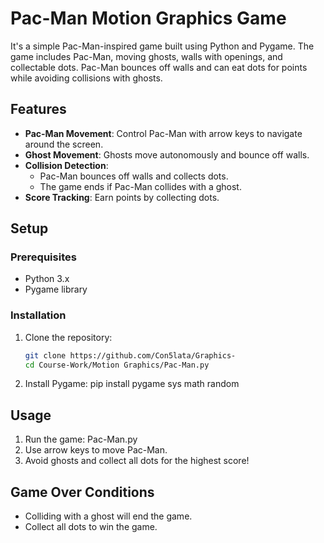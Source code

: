 # Pac-Man Motion Graphics Game

It's a simple Pac-Man-inspired game built using Python and Pygame. The game includes Pac-Man,
moving ghosts, walls with openings, and collectable dots.
Pac-Man bounces off walls and can eat dots for points while avoiding collisions with ghosts.

## Features
- **Pac-Man Movement**: Control Pac-Man with arrow keys to navigate around the screen.
- **Ghost Movement**: Ghosts move autonomously and bounce off walls.
- **Collision Detection**: 
    - Pac-Man bounces off walls and collects dots.
    - The game ends if Pac-Man collides with a ghost.
- **Score Tracking**: Earn points by collecting dots.

## Setup
### Prerequisites
- Python 3.x
- Pygame library

### Installation
1. Clone the repository:
   ```bash
   git clone https://github.com/Con5lata/Graphics-
   cd Course-Work/Motion Graphics/Pac-Man.py

2. Install Pygame:
   pip install pygame sys math random
   
## Usage
1. Run the game:
    Pac-Man.py
2. Use arrow keys to move Pac-Man.
3. Avoid ghosts and collect all dots for the highest score!

## Game Over Conditions
- Colliding with a ghost will end the game.
- Collect all dots to win the game. 


